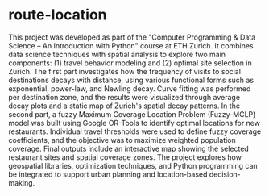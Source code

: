 # route-location
This project was developed as part of the "Computer Programming & Data Science – An Introduction with Python" course at ETH Zurich. It combines data science techniques with spatial analysis to explore two main components: (1) travel behavior modeling and (2) optimal site selection in Zurich. The first part investigates how the frequency of visits to social destinations decays with distance, using various functional forms such as exponential, power-law, and Newling decay. Curve fitting was performed per destination zone, and the results were visualized through average decay plots and a static map of Zurich's spatial decay patterns. In the second part, a fuzzy Maximum Coverage Location Problem (Fuzzy-MCLP) model was built using Google OR-Tools to identify optimal locations for new restaurants. Individual travel thresholds were used to define fuzzy coverage coefficients, and the objective was to maximize weighted population coverage. Final outputs include an interactive map showing the selected restaurant sites and spatial coverage zones. The project explores how geospatial libraries, optimization techniques, and Python programming can be integrated to support urban planning and location-based decision-making.
